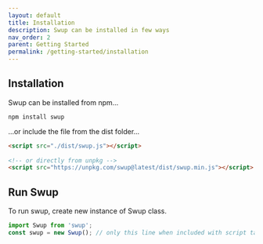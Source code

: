 ```yaml
---
layout: default
title: Installation
description: Swup can be installed in few ways
nav_order: 2
parent: Getting Started
permalink: /getting-started/installation
---
```


## Installation
Swup can be installed from npm... 
```shell
npm install swup
```

...or include the file from the dist folder...

```html
<script src="./dist/swup.js"></script>
 
<!-- or directly from unpkg -->
<script src="https://unpkg.com/swup@latest/dist/swup.min.js"></script>  
```

## Run Swup
To run swup, create new instance of Swup class. 
```javascript
import Swup from 'swup';
const swup = new Swup(); // only this line when included with script tag
```
